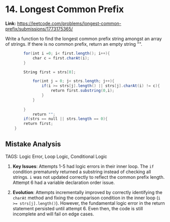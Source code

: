 # 14. Longest Common Prefix

**Link:** https://leetcode.com/problems/longest-common-prefix/submissions/1773175365/

Write a function to find the longest common prefix string amongst an array of strings. If there is no common prefix, return an empty string "".

```java
        for(int i =0; i< first.length(); i++){
            char c = first.charAt(i);
        }

        String first = strs[0];

            for(int j = 0; j< strs.length; j++){
                if(i >= strs[j].length() || strs[j].charAt(i) != c){
                    return first.substring(0,i);
                }
            }
        
        }
            return "";
        if(strs == null || strs.length == 0){
        return first;
    }
```

## Mistake Analysis

TAGS: Logic Error, Loop Logic, Conditional Logic

1. **Key Issues**: Attempts 1-5 had logic errors in their inner loop.  The `if` condition prematurely returned a substring instead of checking all strings. `i` was not updated correctly to reflect the common prefix length. Attempt 6 had a variable declaration order issue.

2. **Evolution**: Attempts incrementally improved by correctly identifying the `charAt` method and fixing the comparison condition in the inner loop (`i >= strs[j].length()`).  However, the fundamental logic error in the return statement persisted until attempt 6.  Even then, the code is still incomplete and will fail on edge cases.

